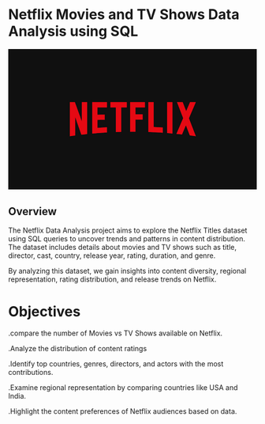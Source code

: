 # Netflix Movies and TV Shows Data Analysis using SQL

![Netflix Logo](https://github.com/konetipavankalyan626/netflix_sql_project/blob/main/netflix.jpg)

## Overview

The Netflix Data Analysis project aims to explore the Netflix Titles dataset using SQL queries to uncover trends and patterns in content distribution. The dataset includes details about movies and TV shows such as title, director, cast, country, release year, rating, duration, and genre.

By analyzing this dataset, we gain insights into content diversity, regional representation, rating distribution, and release trends on Netflix.

# Objectives

.compare the number of Movies vs TV Shows available on Netflix.

.Analyze the distribution of content ratings 

.Identify top countries, genres, directors, and actors with the most contributions.

.Examine regional representation by comparing countries like USA and India.

.Highlight the content preferences of Netflix audiences based on data.

  
